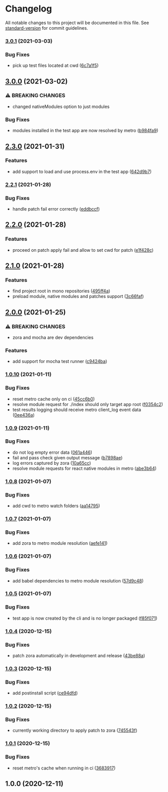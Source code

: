 # Changelog

All notable changes to this project will be documented in this file. See [standard-version](https://github.com/conventional-changelog/standard-version) for commit guidelines.

### [3.0.1](https://github.com/acostalima/react-native-test-runner/compare/v3.0.0...v3.0.1) (2021-03-03)


### Bug Fixes

* pick up test files located at cwd ([6c7a1f5](https://github.com/acostalima/react-native-test-runner/commit/6c7a1f5d1e078faec4179a79f5f33e7a53a0e140))

## [3.0.0](https://github.com/acostalima/react-native-test-runner/compare/v2.3.0...v3.0.0) (2021-03-02)


### ⚠ BREAKING CHANGES

* changed nativeModules option to just modules

### Bug Fixes

* modules installed in the test app are now resolved by metro ([b984fa9](https://github.com/acostalima/react-native-test-runner/commit/b984fa95446dd1612f7cc2fbd1f16a962f4137ea))

## [2.3.0](https://github.com/acostalima/react-native-test-runner/compare/v2.2.1...v2.3.0) (2021-01-31)


### Features

* add support to load and use process.env in the test app ([642d9b7](https://github.com/acostalima/react-native-test-runner/commit/642d9b70f030fe32909842f2e46328ad843a2035))

### [2.2.1](https://github.com/acostalima/react-native-test-runner/compare/v2.2.0...v2.2.1) (2021-01-28)


### Bug Fixes

* handle patch fail error correctly ([eddbccf](https://github.com/acostalima/react-native-test-runner/commit/eddbccffb5389d26e8ee78ee3bb8ee9dea8e420f))

## [2.2.0](https://github.com/acostalima/react-native-test-runner/compare/v2.1.0...v2.2.0) (2021-01-28)


### Features

* proceed on patch apply fail and allow to set cwd for patch ([e1f428c](https://github.com/acostalima/react-native-test-runner/commit/e1f428ce4166ca74b0669cb5a742d69d7edd1379))

## [2.1.0](https://github.com/acostalima/react-native-test-runner/compare/v2.0.0...v2.1.0) (2021-01-28)


### Features

* find project root in mono repositories ([495ff4a](https://github.com/acostalima/react-native-test-runner/commit/495ff4aa432124de3422d077d001022fc1daabd6))
* preload module, native modules and patches support ([3c66faf](https://github.com/acostalima/react-native-test-runner/commit/3c66faf9825551318ea2970d94f578c32631d518))

## [2.0.0](https://github.com/acostalima/react-native-test-runner/compare/v1.0.10...v2.0.0) (2021-01-25)


### ⚠ BREAKING CHANGES

* zora and mocha are dev dependencies

### Features

* add support for mocha test runner ([c9424ba](https://github.com/acostalima/react-native-test-runner/commit/c9424bab29c238621aedceb73cbc9ca5d0a3336f))

### [1.0.10](https://github.com/acostalima/react-native-test-runner/compare/v1.0.9...v1.0.10) (2021-01-11)


### Bug Fixes

* reset metro cache only on ci ([45cc6b0](https://github.com/acostalima/react-native-test-runner/commit/45cc6b09323beef9a8372fa8be5c1d357bfb9b1c))
* resolve module request for ./index should only target app root ([f0354c2](https://github.com/acostalima/react-native-test-runner/commit/f0354c2bd633c8474c1e4d7d020b3d459d8325ea))
* test results logging should receive metro client_log event data ([0ee436a](https://github.com/acostalima/react-native-test-runner/commit/0ee436a82d2de71548310470b7679c8a57764336))

### [1.0.9](https://github.com/acostalima/react-native-test-runner/compare/v1.0.8...v1.0.9) (2021-01-11)


### Bug Fixes

* do not log empty error data ([061a446](https://github.com/acostalima/react-native-test-runner/commit/061a446ad8ad76d96ebf97f92a7332001a3fd2c1))
* fail and pass check given output message ([b7898ae](https://github.com/acostalima/react-native-test-runner/commit/b7898ae99577598c5872dd08fd7226e789bb8c62))
* log errors captured by zora ([10a65cc](https://github.com/acostalima/react-native-test-runner/commit/10a65cc0e7cc1d4d99f72bdb1cb1c2e79d5fd9dd))
* resolve module requests for react native modules in metro ([abe3b64](https://github.com/acostalima/react-native-test-runner/commit/abe3b648529a35c0878e7f7b1963f9146e24b1e5))

### [1.0.8](https://github.com/acostalima/react-native-test-runner/compare/v1.0.7...v1.0.8) (2021-01-07)


### Bug Fixes

* add cwd to metro watch folders ([aa14795](https://github.com/acostalima/react-native-test-runner/commit/aa147959fca6c965d719a7372dcd1e23d079596d))

### [1.0.7](https://github.com/acostalima/react-native-test-runner/compare/v1.0.6...v1.0.7) (2021-01-07)


### Bug Fixes

* add zora to metro module resolution ([aefe141](https://github.com/acostalima/react-native-test-runner/commit/aefe14177d93bae5121bc2654db09793ca545d2e))

### [1.0.6](https://github.com/acostalima/react-native-test-runner/compare/v1.0.5...v1.0.6) (2021-01-07)


### Bug Fixes

* add babel dependencies to metro module resolution ([57d9c48](https://github.com/acostalima/react-native-test-runner/commit/57d9c48447441a37dcee2ae290335941f7e943b0))

### [1.0.5](https://github.com/acostalima/react-native-test-runner/compare/v1.0.4...v1.0.5) (2021-01-07)


### Bug Fixes

* test app is now created by the cli and is no longer packaged ([f85f071](https://github.com/acostalima/react-native-test-runner/commit/f85f07161646664ed6e83aa34c87f1bac05f77fd))

### [1.0.4](https://github.com/acostalima/react-native-test-runner/compare/v1.0.3...v1.0.4) (2020-12-15)


### Bug Fixes

* patch zora automatically in development and release ([43be88a](https://github.com/acostalima/react-native-test-runner/commit/43be88a3acbc07b1775e42d07f792a76a09a4603))

### [1.0.3](https://github.com/acostalima/react-native-test-runner/compare/v1.0.2...v1.0.3) (2020-12-15)


### Bug Fixes

* add postinstall script ([ce94dfd](https://github.com/acostalima/react-native-test-runner/commit/ce94dfd0cfd7895535e8b6501a227a18cb15c5a6))

### [1.0.2](https://github.com/acostalima/react-native-test-runner/compare/v1.0.1...v1.0.2) (2020-12-15)


### Bug Fixes

* currently working directory to apply patch to zora ([745543f](https://github.com/acostalima/react-native-test-runner/commit/745543feaf28da720f2e9ba890da1c383cbe41ec))

### [1.0.1](https://github.com/acostalima/react-native-test-runner/compare/v1.0.0...v1.0.1) (2020-12-15)


### Bug Fixes

* reset metro's cache when running in ci ([3683917](https://github.com/acostalima/react-native-test-runner/commit/368391770bb66622999f90f4972dd65b5c1ea0f4))

## 1.0.0 (2020-12-11)
